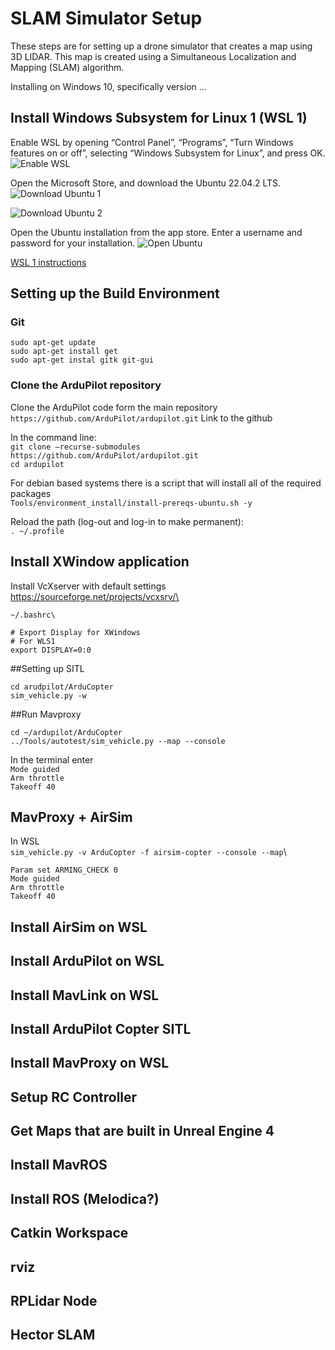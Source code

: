 # SLAM Simulator Setup

These steps are for setting up a drone simulator that creates a map using 3D LIDAR. This map is created using a Simultaneous Localization and Mapping (SLAM) algorithm. 

Installing on Windows 10, specifically version ...

## Install Windows Subsystem for Linux 1 (WSL 1)

Enable WSL by opening “Control Panel”, “Programs”, “Turn Windows features on or off”, selecting “Windows Subsystem for Linux”, and press OK.
![Enable WSL](https://github.com/cjatkin/CAPSTONE_SLAM/assets/66192589/fd11082f-0f32-41d9-93cc-234f2617bf52)


Open the Microsoft Store, and download the Ubuntu 22.04.2 LTS. 
![Download Ubuntu 1](https://github.com/cjatkin/CAPSTONE_SLAM/assets/66192589/7d303c06-b731-4cd9-9474-00e1f2f93ec3)

![Download Ubuntu 2](https://github.com/cjatkin/CAPSTONE_SLAM/assets/66192589/e6f7202a-812e-4870-abbb-5a3708526d03)

Open the Ubuntu installation from the app store. Enter a username and password for your installation. 
![Open Ubuntu](https://github.com/cjatkin/CAPSTONE_SLAM/assets/66192589/48897019-44b9-4cf8-84fa-ca3e6e9b38be)


[WSL 1 instructions](https://learn.microsoft.com/en-us/windows/wsl/install)

## Setting up the Build Environment

### Git

`sudo apt-get update`\
`sudo apt-get install get`\
`sudo apt-get instal gitk git-gui`

### Clone the ArduPilot repository

Clone the ArduPilot code form the main repository\
`https://github.com/ArduPilot/ardupilot.git` Link to the github

In the command line:\
`git clone –recurse-submodules https://github.com/ArduPilot/ardupilot.git`\
`cd ardupilot`

For debian based systems there is a script that will install all of the required packages\
`Tools/environment_install/install-prereqs-ubuntu.sh -y`

Reload the path (log-out and log-in to make permanent):\
`. ~/.profile`

## Install XWindow application

Install VcXserver with default settings
https://sourceforge.net/projects/vcxsrv/\

`~/.bashrc\`

`# Export Display for XWindows`\
`# For WLS1`\
`export DISPLAY=0:0`


##Setting up SITL

`cd arudpilot/ArduCopter`\
`sim_vehicle.py -w`

##Run Mavproxy

`cd ~/ardupilot/ArduCopter`\
`../Tools/autotest/sim_vehicle.py --map --console`




In the terminal enter\
`Mode guided`\
`Arm throttle`\
`Takeoff 40`

## MavProxy + AirSim

In WSL\
`sim_vehicle.py -v ArduCopter -f airsim-copter --console --map`\

`Param set ARMING_CHECK 0`\
`Mode guided`\
`Arm throttle`\
`Takeoff 40`


## Install AirSim on WSL

## Install ArduPilot on WSL

## Install MavLink on WSL

## Install ArduPilot Copter SITL

## Install MavProxy on WSL

## Setup RC Controller

## Get Maps that are built in Unreal Engine 4

## Install MavROS 

## Install ROS (Melodica?)

## Catkin Workspace

## rviz

## RPLidar Node

## Hector SLAM

